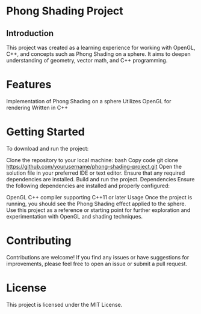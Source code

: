 # Phong Shading Project

## Introduction
This project was created as a learning experience for working with OpenGL, C++, and concepts such as Phong Shading on a sphere. It aims to deepen understanding of geometry, vector math, and C++ programming.

# Features
Implementation of Phong Shading on a sphere
Utilizes OpenGL for rendering
Written in C++

# Getting Started
To download and run the project:

Clone the repository to your local machine:
bash
Copy code
git clone https://github.com/yourusername/phong-shading-project.git
Open the solution file in your preferred IDE or text editor.
Ensure that any required dependencies are installed.
Build and run the project.
Dependencies
Ensure the following dependencies are installed and properly configured:

OpenGL
C++ compiler supporting C++11 or later
Usage
Once the project is running, you should see the Phong Shading effect applied to the sphere. Use this project as a reference or starting point for further exploration and experimentation with OpenGL and shading techniques.

# Contributing
Contributions are welcome! If you find any issues or have suggestions for improvements, please feel free to open an issue or submit a pull request.

# License
This project is licensed under the MIT License.


